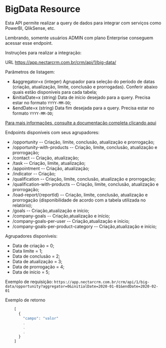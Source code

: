 # BigData Resource

Esta API permite realizar a query de dados para integrar com serviços como PowerBI, QlikSense, etc.

Lembrando, somente usuários ADMIN com plano Enterprise conseguem acessar esse endpoint.

Instruções para realizar a integração:

URL
https://app.nectarcrm.com.br/crm/api/1/big-data/

Parâmetros de listagem:
* &aggregator=x (integer) Agrupador para seleção do período de datas (criação, atualização, limite, conclusão e prorrogadas). Conferir abaixo quais estão disponíveis para cada tabela;
* &initialDate=x (string) Data de início desejado para a query. Precisa estar no formato `YYYY-MM-DD`;
* &endDate=x (string) Data fim desejada para a query. Precisa estar no formato `YYYY-MM-DD`;

[Para mais informações, consulte a documentação completa clicando aqui](http://docs.nectarcrm.apiary.io)

Endpoints disponíveis com seus agrupadores:

- /opportunity -- Criação, limite, conclusão, atualização e prorrogação;
- /opportunity-with-products -- Criação, limite, conclusão, atualização e prorrogação;
- /contact -- Criação, atualização;
- /task -- Criação, limite, atualização;
- /appointment -- Criação, atualização;
- /indicator -- Criação;
- /qualification -- Criação, limite, conclusão, atualização e prorrogação;
- /qualification-with-products -- Criação, limite, conclusão, atualização e prorrogação;
- /load-report/{reportId} -- Criação, limite, conclusão, atualização e prorrogação (disponibilidade de acordo com a tabela utilizada no relatório);
- /goals -- Criação,atualização e início;
- /company-goals -- Criação,atualização e início;
- /company-goals-per-user -- Criação,atualização e início;
- /company-goals-per-product-category -- Criação,atualização e início;


Agrupadores disponíveis:

* Data de criação = 0;
* Data limite = 1;
* Data de conclusão = 2;
* Data de atualização = 3;
* Data de prorrogação = 4;
* Data de início = 5;

Exemplo de requisição: `https://app.nectarcrm.com.br/crm/api/1/big-data/opportunity?aggregator=0&initialDate=2020-01-01&endDate=2020-02-01`


Exemplo de retorno
```js
    [
      {
        "campo": "valor"
        .
        .
        .
      }
    ]
```
